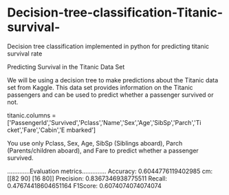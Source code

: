 # Decision-tree-classification-Titanic-survival-
Decision tree classification implemented in python for predicting titanic survival rate

Predicting Survival in the Titanic Data Set  

We will be using a decision tree to make predictions about the Titanic data set from Kaggle. This data set provides information on the Titanic passengers and can be used to predict whether a passenger survived or not. 

titanic.columns = ['PassengerId','Survived','Pclass','Name','Sex','Age','SibSp','Parch','Ti cket','Fare','Cabin','E mbarked']  

You use only Pclass, Sex, Age, SibSp (Siblings aboard), Parch (Parents/children aboard), and Fare to predict whether a passenger survived.   

.............Evaluation metrics..............
Accuracy:  0.6044776119402985
cm:  [[82 90]
 [16 80]]
Precision:  0.8367346938775511
Recall:  0.47674418604651164
F1Score:  0.6074074074074074
